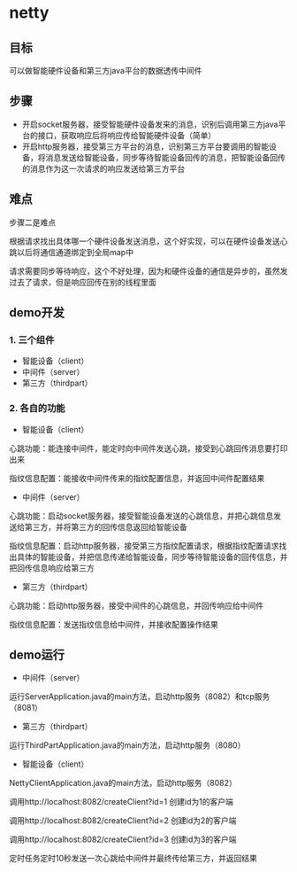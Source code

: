# netty

## 目标

可以做智能硬件设备和第三方java平台的数据透传中间件

## 步骤

- 开启socket服务器，接受智能硬件设备发来的消息，识别后调用第三方java平台的接口，获取响应后将响应传给智能硬件设备（简单）
- 开启http服务器，接受第三方平台的消息，识别第三方平台要调用的智能设备，将消息发送给智能设备，同步等待智能设备回传的消息，把智能设备回传的消息作为这一次请求的响应发送给第三方平台

## 难点

步骤二是难点

根据请求找出具体哪一个硬件设备发送消息，这个好实现，可以在硬件设备发送心跳以后将通信通道绑定到全局map中

请求需要同步等待响应，这个不好处理，因为和硬件设备的通信是异步的，虽然发过去了请求，但是响应回传在别的线程里面

## demo开发

### 1. 三个组件

- 智能设备（client）
- 中间件（server）
- 第三方（thirdpart）

### 2. 各自的功能

- 智能设备（client）

心跳功能：能连接中间件，能定时向中间件发送心跳，接受到心跳回传消息要打印出来

指纹信息配置：能接收中间件传来的指纹配置信息，并返回中间件配置结果

- 中间件（server）

心跳功能：启动socket服务器，接受智能设备发送的心跳信息，并把心跳信息发送给第三方，并将第三方的回传信息返回给智能设备

指纹信息配置：启动http服务器，接受第三方指纹配置请求，根据指纹配置请求找出具体的智能设备，并把信息传递给智能设备，同步等待智能设备的回传信息，并把回传信息响应给第三方

- 第三方（thirdpart）

心跳功能：启动http服务器，接受中间件的心跳信息，并回传响应给中间件

指纹信息配置：发送指纹信息给中间件，并接收配置操作结果

## demo运行

- 中间件（server）

运行ServerApplication.java的main方法，启动http服务（8082）和tcp服务（8081）

- 第三方（thirdpart）

运行ThirdPartApplication.java的main方法，启动http服务（8080）

- 智能设备（client）

NettyClientApplication.java的main方法，启动http服务（8082）

调用http://localhost:8082/createClient?id=1 创建id为1的客户端

调用http://localhost:8082/createClient?id=2 创建id为2的客户端

调用http://localhost:8082/createClient?id=3 创建id为3的客户端

定时任务定时10秒发送一次心跳给中间件并最终传给第三方，并返回结果